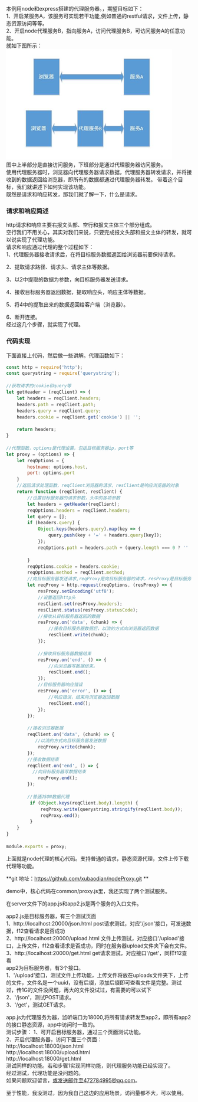 本例用node和express搭建的代理服务器。，期望目标如下：<br>
1、开启某服务A，该服务可实现若干功能,例如普通的restful请求，文件上传，静态资源访问等等。<br>
2、开启node代理服务B，指向服务A，访问代理服务B，可访问服务A的任意功能。<br>
就如下图所示：<br>
<img src="./docs/proxy.JPG"><br>
图中上半部分是直接访问服务，下班部分是通过代理服务器访问服务。<br>
使用代理服务器时，浏览器向代理服务器请求数据，代理服务器转发请求，并将接收到的数据返回给浏览器，即所有的数据都通过代理服务器转发。
带着这个目标，我们就讲述下如何实现该功能。<br>
既然是请求和响应转发，那我们就了解一下，什么是请求。<br>
### 请求和响应简述
http请求和响应主要右报文头部、空行和报文主体三个部分组成。<br>
空行我们不用关心，其实对我们来说，只要完成报文头部和报文主体的转发，就可以说实现了代理功能。<br>
请求和响应通过代理的整个过程如下：<br>
1、代理服务器接收请求后，在将目标服务数据返回给浏览器前要保持请求。<br>

2、提取请求路径、请求头、请求主体等数据。<br>

3、以2中提取的数据为参数，向目标服务器发送请求。<br>

4、接收目标服务器返回数据，提取响应头，响应主体等数据。<br>

5、将4中的提取出来的数据返回给客户端（浏览器）。<br>

6、断开连接。<br>
经过这几个步骤，就实现了代理。

### 代码实现
下面直接上代码，然后做一些讲解。代理函数如下：<br>
```javascript
const http = require('http');
const querystring = require('querystring');

//获取请求的cookie和query等
let getHeader = (reqClient) => {
    let headers = reqClient.headers; 
    headers.path = reqClient.path;
    headers.query = reqClient.query;
    headers.cookie = reqClient.get('cookie') || '';

    return headers;
}

//代理函数，options是代理设置，包括目标服务器ip，port等
let proxy = (options) => {
    let reqOptions = {
        hostname: options.host,
        port: options.port
    }
    //返回请求处理函数，reqClient浏览器的请求，resClient是响应浏览器的对象
    return function (reqClient, resClient) {
        //设置目标服务器的请求参数，头中的各项参数
        let headers = getHeader(reqClient);
        reqOptions.headers = reqClient.headers;
        let query = [];
        if (headers.query) {
            Object.keys(headers.query).map(key => {
                query.push(key + '=' + headers.query[key]);
            });
            reqOptions.path = headers.path + (query.length === 0 ? '' : ('?' + query.join('&')));
            
        }
        reqOptions.cookie = headers.cookie;
        reqOptions.method = reqClient.method;
        //向目标服务器发送请求,reqProxy是向目标服务器的请求，resProxy是目标服务器的响应。
        let reqProxy = http.request(reqOptions, (resProxy) => {
            resProxy.setEncoding('utf8');
            //设置返回http头
            resClient.set(resProxy.headers);
            resClient.status(resProxy.statusCode);
            //接收从目标服务器返回的数据
            resProxy.on('data', (chunk) => {
                //接收目标服务器数据后，以流的方式向浏览器返回数据
                resClient.write(chunk);
            });

            //接收目标服务器数据结束
            resProxy.on('end', () => {
                //向浏览器写数据结束。
                resClient.end();
            });
            //目标服务器响应错误
            resProxy.on('error', () => {
                //响应错误，结束向浏览器返回数据
                resClient.end();
            });
        });

        //接收浏览器数据
        reqClient.on('data', (chunk) => {
           //以流的方式向目标服务器发送数据
            reqProxy.write(chunk);
        });
        //接收数据结束
        reqClient.on('end', () => {
          //向目标服务器写数据结束
            reqProxy.end();
        });
        
        //普通JSON数据代理
         if (Object.keys(reqClient.body).length) {
             reqProxy.write(querystring.stringify(reqClient.body));
             reqProxy.end();
         }
    }
}

module.exports = proxy;
```
上面就是node代理的核心代码。支持普通的请求，静态资源代理，文件上传下载代理等功能。<br>

**git 地址：https://github.com/xubaodian/nodeProxy.git **<br>

demo中，核心代码在common/proxy.js里，我还实现了两个测试服务。<br>

在server文件下的app.js和app2.js是两个服务的入口文件。<br>

app2.js是目标服务器，有三个测试页面<br>
1、http://localhost:20000/json.html post请求测试，对应'/json'接口，可发送数据，f12查看请求是否成功 <br>
2、http://localhost:20000/upload.html 文件上传测试，对应接口'/upload'接口，上传文件，f12查看请求是否成功，同时在服务器upload文件夹下会有文件。<br>
3、http://localhost:20000/get.html  get请求测试，对应接口'/get'，同样f12查看<br>
app2为目标服务器，有3个接口。<br>
1、'/upload'接口，测试文件上传功能，上传文件将放在uploads文件夹下，上传的文件，文件名是一个uuid，没有后缀，添加后缀即可查看文件是完整。测试过，传1G的文件没问题，再大的文件没试过，有需要的可以试下<br>
2、'/json'，测试POST请求。<br>
3、'/get'，测试GET请求。<br>

app.js为代理服务为器，监听端口为18000,将所有请求转发至app2，即所有app2的接口静态资源，app中访问时一致的。<br>
测试步骤：
1、可开启目标服务器，通过三个页面测试功能。<br>
2、开启代理服务器，访问下面三个页面：<br>
   http://localhost:18000/json.html <br> 
   http://localhost:18000/upload.html<br>
   http://localhost:18000/get.html <br>
测试同样的功能。若和步骤1实现同样功能，则代理服务功能已经实现了。<br>
经过测试，代理功能是没问题的。<br>
如果问题欢迎留言，或发送邮件至472784995@qq.com。

至于性能，我没测过，因为我自己这边的应用场景，访问量都不大，可以使用。
